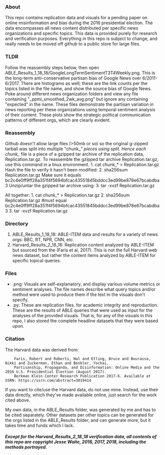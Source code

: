 ### About
This repo contains replication data and visuals for a pending paper on online misinformation and bias during the 2016 presidential election. The data encompasses all news content distributed per specific news organizations and specific topics. This data is provided purely for research and verification purposes. Everything in this repo is subject to change, and really needs to be moved off github to a public store for large files.

### TLDR
Follow the reassembly steps below, then open ABLE_Results_1_18_18/GoogleLongTermSentimentT3T4Weekly.png. This is the long-term anti-conservative partisan bias of Google News over 6/2011-6/2017. There are histograms as well; these are the link counts per the topics listed in the file name, and show the source bias of Google News.
Poke around different news organization folders and view any file containing "_ppmi_smoothed_2wk_avg.png" but ignore any containing "expected" in the name. These files demonstrate the partisan variation in news reporting per these organizations using temporal sentiment analysis of their content. These plots show the strategic political communication patterns of different orgs, which are clearly evident.

### Reassembly
Github doesn't allow large files (>50mb or so) so the original g-zipped tarball was split into multiple "chunk_*" pieces using split. Hence each chunk_* file is a piece of a gzipped tar archive of the replication data, Replication.tar.gz.
To reassemble the gzipped tar archive Replication.tar.gz, use this command in a linux environment.
	1. cat chunk_* > Replication.tar.gz
Hash the file to verify it hasn't been modified:
	2. sha256sum Replication.tar.gz
Make sure it equals bc2c4e0ff9ff28a351f4f5694bfcac43551845bddcc3ed99be878e67bcabdba3
Unzip/untar the gzipped tar archive using:
	3. tar -xvzf Replication.tar.gz

All together:
	1. cat chunk_* > Replication.tar.gz
	2. sha256sum Replication.tar.gz  #must equal bc2c4e0ff9ff28a351f4f5694bfcac43551845bddcc3ed99be878e67bcabdba3
	3. tar -xvzf Replication.tar.gz

### Directory
1. ABLE_Results_1_18_18: ABLE-ITEM data and results for a variety of news orgs: BBC, RT, NPR, CNN, etc.
2. Harvard_Results_2_18_18: Replication content analyzed by ABLE-ITEM but sourced from the (Faris et al, 2017). This is not the full Harvard web news dataset, but rather the content items analyzed by ABLE-ITEM for specific topical queries.

### Files
* .png: Visuals are self-explanatory, and display various volume metrics or sentiment analyses. The file names describe what query topics and/or method were used to produce them if the text in the visuals don't specify.
* .py: These are replication files, for academic integrity and reproduction. These are the results of ABLE queries that were used as input for the analyses of the provided visuals. That is, for any of the visuals in this repo, I also stored the complete headline datasets that they were based upon.

### Citation
The Harvard data was derived from:
	
		Faris, Robert and Roberts, Hal and Etling, Bruce and Bourassa, Nikki and Zuckerman, Ethan and Benkler, Yochai, 
		Partisanship, Propaganda, and Disinformation: Online Media and the 2016 U.S. Presidential Election (August 2017).
		Berkman Klein Center Research Publication 2017-6. Available at SSRN: https://ssrn.com/abstract=3019414 

If you want to cite/use the Harvard data, do not use mine. Instead, use their data directly, which they've made available online, just search for the work cited above.

My own data, in the ABLE_Results folder, was generated by me and has to be cited separately. Other datasets per other topics can be generated for the orgs listed in the ABLE_Results folder, and can generate more, but it takes time and funds which I lack.

##### Except for the Harvard_Results_2_18_18 verification data, all contents of this repo are copyright Jesse Waite, 2016, 2017, 2018, including the methods portrayed.
